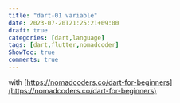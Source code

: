 ```yaml
---
title: "dart-01 variable"
date: 2023-07-20T21:25:21+09:00
draft: true
categories: [dart,language]
tags: [dart,flutter,nomadcoder]
ShowToc: true
comments: true
---
```

with [https://nomadcoders.co/dart-for-beginners](https://nomadcoders.co/dart-for-beginners)
  
